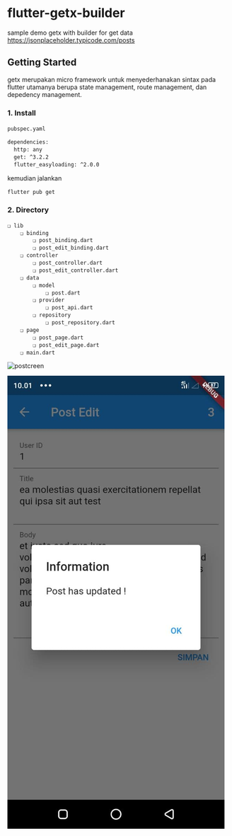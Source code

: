 # flutter-getx-builder
sample demo getx with builder for get data https://jsonplaceholder.typicode.com/posts

## Getting Started
getx merupakan micro framework untuk menyederhanakan sintax pada flutter utamanya berupa state management, route management, dan depedency management.

### 1. Install
`pubspec.yaml`
```bash
dependencies:
  http: any
  get: ^3.2.2
  flutter_easyloading: ^2.0.0
```
kemudian jalankan
```bash
flutter pub get
```

### 2. Directory
```bash
❏ lib
    ❏ binding
        ❏ post_binding.dart
        ❏ post_edit_binding.dart
    ❏ controller
        ❏ post_controller.dart
        ❏ post_edit_controller.dart
    ❏ data
        ❏ model
            ❏ post.dart
        ❏ provider
            ❏ post_api.dart
        ❏ repository
            ❏ post_repository.dart
    ❏ page
        ❏ post_page.dart
        ❏ post_edit_page.dart
    ❏ main.dart
```

![postcreen](https://github.com/maulana20/flutter-getx-builder/blob/main/screen/postcreen.jpg)

![editscreen](https://github.com/maulana20/flutter-getx-builder/blob/main/screen/editscreen.jpg)

